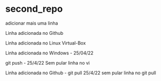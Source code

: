 # second_repo
adicionar mais uma linha


Linha adicionada no Github

Linha adicionada no Linux Virtual-Box

Linha adicionada no Windows - 25/04/22

git push - 25/4/22
Sem pular linha no vi

Linha adicionada no Github - git pull 25/4/22
sem pular linha no git pull

